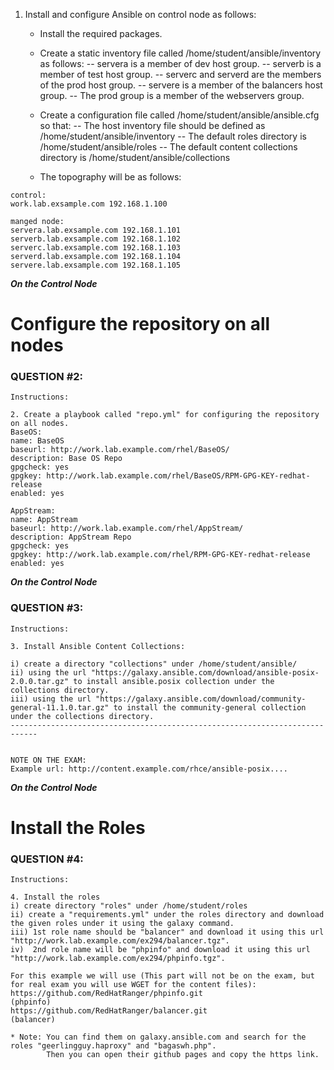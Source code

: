 1. Install and configure Ansible on control node as follows:

   * Install the required packages.
   * Create a static inventory file called /home/student/ansible/inventory as follows:
          -- servera is a member of dev host group.
          -- serverb is a member of test host group.
          -- serverc and serverd are the members of the prod host group.
          -- servere is a member of the balancers host group.
          -- The prod group is a member of the webservers group.

   * Create a configuration file called /home/student/ansible/ansible.cfg so that:
          -- The host inventory file should be defined as /home/student/ansible/inventory
          -- The default roles directory is /home/student/ansible/roles
          -- The default content collections directory is /home/student/ansible/collections

   * The topography will be as follows:
```
control:
work.lab.exsample.com 192.168.1.100

manged node:
servera.lab.exsample.com 192.168.1.101
serverb.lab.exsample.com 192.168.1.102
serverc.lab.exsample.com 192.168.1.103
serverd.lab.exsample.com 192.168.1.104
servere.lab.exsample.com 192.168.1.105
```
***On the Control Node***

# Configure the repository on all nodes
### QUESTION #2:
```
Instructions:

2. Create a playbook called "repo.yml" for configuring the repository on all nodes.
BaseOS:
name: BaseOS
baseurl: http://work.lab.example.com/rhel/BaseOS/
description: Base OS Repo
gpgcheck: yes
gpgkey: http://work.lab.example.com/rhel/BaseOS/RPM-GPG-KEY-redhat-release
enabled: yes

AppStream:
name: AppStream
baseurl: http://work.lab.example.com/rhel/AppStream/
description: AppStream Repo
gpgcheck: yes
gpgkey: http://work.lab.example.com/rhel/RPM-GPG-KEY-redhat-release
enabled: yes
```
***On the Control Node***

### QUESTION #3:
```
Instructions:

3. Install Ansible Content Collections:

i) create a directory "collections" under /home/student/ansible/
ii) using the url "https://galaxy.ansible.com/download/ansible-posix-2.0.0.tar.gz" to install ansible.posix collection under the collections directory.
iii) using the url "https://galaxy.ansible.com/download/community-general-11.1.0.tar.gz" to install the community-general collection under the collections directory.
----------------------------------------------------------------------------


NOTE ON THE EXAM:
Example url: http://content.example.com/rhce/ansible-posix....
```
***On the Control Node***

# Install the Roles
### QUESTION #4:
```
Instructions:

4. Install the roles
i) create directory "roles" under /home/student/roles
ii) create a "requirements.yml" under the roles directory and download the given roles under it using the galaxy command.
iii) 1st role name should be "balancer" and download it using this url "http://work.lab.example.com/ex294/balancer.tgz".
iv)  2nd role name will be "phpinfo" and download it using this url "http://work.lab.example.com/ex294/phpinfo.tgz".

For this example we will use (This part will not be on the exam, but for real exam you will use WGET for the content files):
https://github.com/RedHatRanger/phpinfo.git                        (phpinfo)
https://github.com/RedHatRanger/balancer.git                       (balancer)

* Note: You can find them on galaxy.ansible.com and search for the roles "geerlingguy.haproxy" and "bagaswh.php".
        Then you can open their github pages and copy the https link.
```

